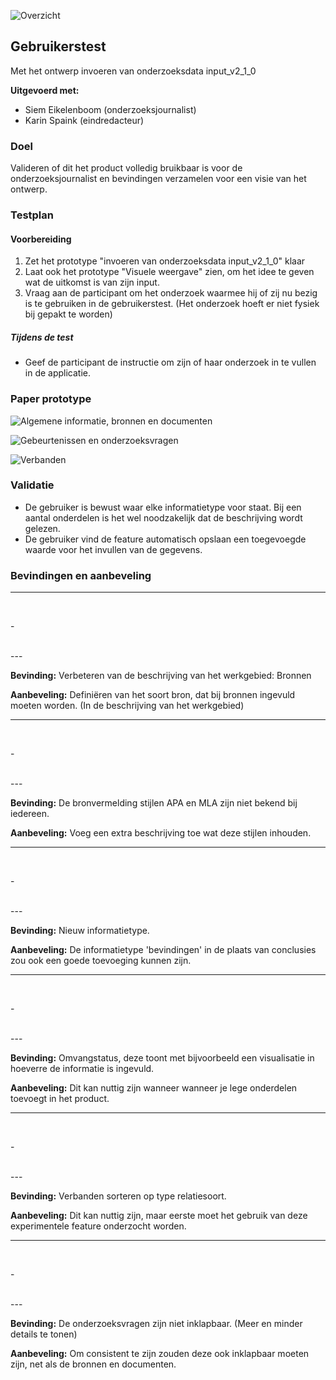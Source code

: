 ![Overzicht](content/overzicht.jpg)


## Gebruikerstest

Met het ontwerp invoeren van onderzoeksdata input_v2_1_0

__Uitgevoerd met:__
* Siem Eikelenboom (onderzoeksjournalist)
* Karin Spaink (eindredacteur)


### Doel
Valideren of dit het product volledig bruikbaar is voor de onderzoeksjournalist en bevindingen verzamelen voor een visie van het ontwerp.

### Testplan

#### Voorbereiding
1. Zet het prototype "invoeren van onderzoeksdata input_v2_1_0"  klaar
2. Laat ook het prototype "Visuele weergave" zien, om het idee te geven wat de uitkomst is van zijn input.
3. Vraag aan de participant om het onderzoek waarmee hij of zij nu bezig is te gebruiken in de gebruikerstest. (Het onderzoek hoeft er niet fysiek bij gepakt te worden)

##### Tijdens de test
* Geef de participant de instructie om zijn of haar onderzoek in te vullen in de applicatie.


### Paper prototype

![Algemene informatie, bronnen en documenten](content/20191025_143622.jpg)

![Gebeurtenissen en onderzoeksvragen](content/20191025_143628.jpg)

![Verbanden](content/20191025_143633.jpg)



### Validatie
* De gebruiker is bewust waar elke informatietype voor staat. Bij een aantal onderdelen is het wel noodzakelijk dat de beschrijving wordt gelezen.
* De gebruiker vind de feature automatisch opslaan een toegevoegde waarde voor het invullen van de gegevens.

### Bevindingen en aanbeveling


---
<br>
<p>-</p>
<br>
---

__Bevinding:__ Verbeteren van de beschrijving van het werkgebied: Bronnen

__Aanbeveling:__ Definiëren van het soort bron, dat bij bronnen ingevuld moeten worden. (In de beschrijving van het werkgebied)



---
<br>
<p>-</p>
<br>
---


__Bevinding:__ De bronvermelding stijlen APA en MLA zijn niet bekend bij iedereen.

__Aanbeveling:__ Voeg een extra beschrijving toe wat deze stijlen inhouden.


---
<br>
<p>-</p>
<br>
---


__Bevinding:__ Nieuw informatietype.

__Aanbeveling:__ De informatietype 'bevindingen' in de plaats van conclusies zou ook een goede toevoeging kunnen zijn.


---
<br>
<p>-</p>
<br>
---

__Bevinding:__ Omvangstatus, deze toont met bijvoorbeeld een visualisatie in hoeverre de informatie is ingevuld.

__Aanbeveling:__ Dit kan nuttig zijn wanneer wanneer je lege onderdelen toevoegt in het product.


---
<br>
<p>-</p>
<br>
---

__Bevinding:__ Verbanden sorteren op type relatiesoort.

__Aanbeveling:__ Dit kan nuttig zijn, maar eerste moet het gebruik van deze experimentele feature onderzocht worden.

---
<br>
<p>-</p>
<br>
---

__Bevinding:__ De onderzoeksvragen zijn niet inklapbaar. (Meer en minder details te tonen)

__Aanbeveling:__ Om consistent te zijn zouden deze ook inklapbaar moeten zijn, net als de bronnen en documenten.

